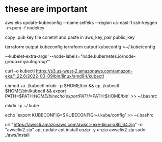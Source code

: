 
# these are important

aws eks update-kubeconfig --name selfeks --region us-east-1
ssh-keygen -m pem -f nodekey 

copy .pub key file conetnt and paste in aws_key_pair public_key


terraform output kubeconfig
terraform output kubeconfig >~/.kube/config

--kubelet-extra-args '--node-labels="node.kubernetes.io/node-group=myautogroup"'


curl -o kubectl https://s3.us-west-2.amazonaws.com/amazon-eks/1.22.6/2022-03-09/bin/linux/amd64/kubectl

chmod +x ./kubectl
mkdir -p $HOME/bin && cp ./kubectl $HOME/bin/kubectl && export PATH=$PATH:$HOME/bin
echo 'export PATH=$PATH:$HOME/bin' >> ~/.bashrc

mkdir -p ~/.kube

echo 'export KUBECONFIG=$KUBECONFIG:~/.kube/config' >> ~/.bashrc

url "https://awscli.amazonaws.com/awscli-exe-linux-x86_64.zip" -o "awscliv2.zip"
apt update
apt install unzip -y
unzip awscliv2.zip
sudo ./aws/install


